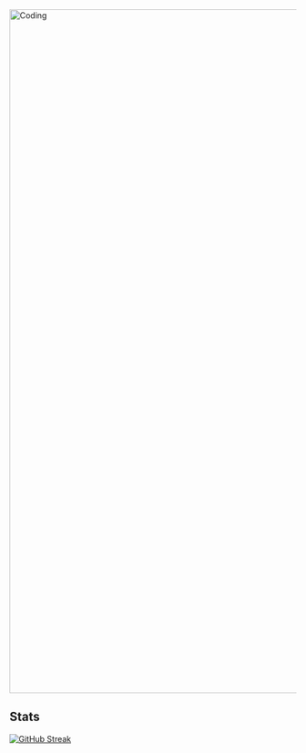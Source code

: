 <img align="center" alt="Coding" width="1200" src="https://i.ibb.co/Rbhd5mW/Your-paragraph-text.png"> 

## Stats
[![GitHub Streak](https://github-readme-streak-stats.herokuapp.com?user=tanjib10&theme=transparent&hide_border=true&card_width=600)](https://git.io/streak-stats)

